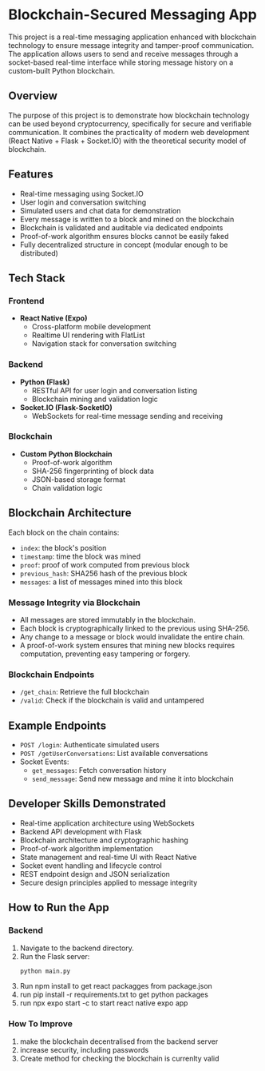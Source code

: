 # Blockchain-Secured Messaging App

This project is a real-time messaging application enhanced with blockchain technology to ensure message integrity and tamper-proof communication. The application allows users to send and receive messages through a socket-based real-time interface while storing message history on a custom-built Python blockchain.

## Overview

The purpose of this project is to demonstrate how blockchain technology can be used beyond cryptocurrency, specifically for secure and verifiable communication. It combines the practicality of modern web development (React Native + Flask + Socket.IO) with the theoretical security model of blockchain.

## Features

- Real-time messaging using Socket.IO
- User login and conversation switching
- Simulated users and chat data for demonstration
- Every message is written to a block and mined on the blockchain
- Blockchain is validated and auditable via dedicated endpoints
- Proof-of-work algorithm ensures blocks cannot be easily faked
- Fully decentralized structure in concept (modular enough to be distributed)

## Tech Stack

### Frontend

- **React Native (Expo)**
  - Cross-platform mobile development
  - Realtime UI rendering with FlatList
  - Navigation stack for conversation switching

### Backend

- **Python (Flask)**
  - RESTful API for user login and conversation listing
  - Blockchain mining and validation logic
- **Socket.IO (Flask-SocketIO)**
  - WebSockets for real-time message sending and receiving

### Blockchain

- **Custom Python Blockchain**
  - Proof-of-work algorithm
  - SHA-256 fingerprinting of block data
  - JSON-based storage format
  - Chain validation logic

## Blockchain Architecture

Each block on the chain contains:
- `index`: the block's position
- `timestamp`: time the block was mined
- `proof`: proof of work computed from previous block
- `previous_hash`: SHA256 hash of the previous block
- `messages`: a list of messages mined into this block

### Message Integrity via Blockchain

- All messages are stored immutably in the blockchain.
- Each block is cryptographically linked to the previous using SHA-256.
- Any change to a message or block would invalidate the entire chain.
- A proof-of-work system ensures that mining new blocks requires computation, preventing easy tampering or forgery.

### Blockchain Endpoints

- `/get_chain`: Retrieve the full blockchain
- `/valid`: Check if the blockchain is valid and untampered

## Example Endpoints

- `POST /login`: Authenticate simulated users
- `POST /getUserConversations`: List available conversations
- Socket Events:
  - `get_messages`: Fetch conversation history
  - `send_message`: Send new message and mine it into blockchain

## Developer Skills Demonstrated

- Real-time application architecture using WebSockets
- Backend API development with Flask
- Blockchain architecture and cryptographic hashing
- Proof-of-work algorithm implementation
- State management and real-time UI with React Native
- Socket event handling and lifecycle control
- REST endpoint design and JSON serialization
- Secure design principles applied to message integrity

## How to Run the App

### Backend
1. Navigate to the backend directory.
2. Run the Flask server:
   ```bash
   python main.py
3. Run npm install to get react packagges from package.json
4. run pip install -r requirements.txt to get python packages
5. run npx expo start -c to start react native expo app

### How To Improve
1. make the blockchain decentralised from the backend server
2. increase security, including passwords
3. Create method for checking the blockchain is currenlty valid
